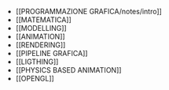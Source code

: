 

- [[PROGRAMMAZIONE GRAFICA/notes/intro]]
- [[MATEMATICA]]
- [[MODELLING]]
- [[ANIMATION]]
- [[RENDERING]]
- [[PIPELINE GRAFICA]]
- [[LIGTHING]]
- [[PHYSICS BASED ANIMATION]]
- [[OPENGL]]
